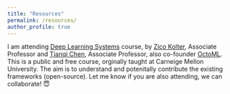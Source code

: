 ```yaml
---
title: "Resources"
permalink: /resources/
author_profile: true
---
```

I am attending <a href= "https://dlsyscourse.org/">Deep Learning Systems</a> course, by <a href="https://zicokolter.com/">Zico Kolter</a>, Associate Professor and <a href="https://tqchen.com/">Tianqi Chen</a>, Associate Professor, also co-founder <a href="https://octoml.ai/">OctoML</a>. This is a public and free course, orginally taught at Carneige Mellon University. The aim is to understand and potenitally contribute the existing frameworks (open-source). Let me know if you are also attending, we can collaborate! &#128519;

<!-- * <a href= "https://zenodo.org/record/2667859#.YbalDcZOkd4">Reddit C-SSRS Dataset v1.0 (Web Conference)</a> <a href="https://scholarcommons.sc.edu/cgi/viewcontent.cgi?article=1002&context=aii_fac_pub">(Paper)</a>

* <a href= "https://zenodo.org/record/4543776#.YbamFcZOkd4">Reddit C-SSRS Dataset v2.0 (PLoS One)</a><a href="https://journals.plos.org/plosone/article?id=10.1371/journal.pone.0250448">(Paper)</a> 

* <a href="https://github.com/manasgaur/Knowledge-aware-Assessment-of-Severity-of-Suicide-Risk-for-Early-Intervention"> Suicide Risk Severity Lexicon</a>

* <a href="https://github.com/manasgaur/AAAI-22">Supplementary Material of ISEEQ (AAAI)</a> 

* <a href="https://github.com/primate-mh/Primate2022"> PRIMATE @ NAACL </a>: **PR**ocess knowledge **I**ntegrated **M**ental he**A**lth da**T**as**E**t -->
